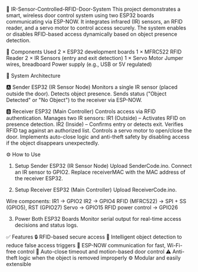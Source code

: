🚪 IR-Sensor-Controlled-RFID-Door-System
This project demonstrates a smart, wireless door control system using two ESP32 boards communicating via ESP-NOW. It integrates infrared (IR) sensors, an RFID reader, and a servo motor to control access securely. The system enables or disables RFID-based access dynamically based on object presence detection.

🔧 Components Used
2 × ESP32 development boards
1 × MFRC522 RFID Reader
2 × IR Sensors (entry and exit detection)
1 × Servo Motor
Jumper wires, breadboard
Power supply (e.g., USB or 5V regulated)

🧠 System Architecture

🅰️ Sender ESP32 (IR Sensor Node)
Monitors a single IR sensor (placed outside the door).
Detects object presence.
Sends status ("Object Detected" or "No Object") to the receiver via ESP-NOW.

🅱️ Receiver ESP32 (Main Controller)
Controls access via RFID authentication.
Manages two IR sensors:
IR1 (Outside) – Activates RFID on presence detection.
IR2 (Inside) – Confirms entry or detects exit.
Verifies RFID tag against an authorized list.
Controls a servo motor to open/close the door.
Implements auto-close logic and anti-theft safety by disabling access if the object disappears unexpectedly.

⚙️ How to Use

1. Setup Sender ESP32 (IR Sensor Node)
Upload SenderCode.ino.
Connect an IR sensor to GPIO2.
Replace receiverMAC with the MAC address of the receiver ESP32.

2. Setup Receiver ESP32 (Main Controller)
Upload ReceiverCode.ino.

Wire components:
IR1 → GPIO2
IR2 → GPIO4
RFID (MFRC522) → SPI + SS (GPIO5), RST (GPIO27)
Servo → GPIO15
RFID power control → GPIO26

3. Power Both ESP32 Boards
Monitor serial output for real-time access decisions and status logs.

✅ Features
🔒 RFID-based secure access
🧠 Intelligent object detection to reduce false access triggers
🔀 ESP-NOW communication for fast, Wi-Fi-free control
🔁 Auto-close timeout and motion-based door control
⚠️ Anti-theft logic when the object is removed improperly
⚙️ Modular and easily extensible
